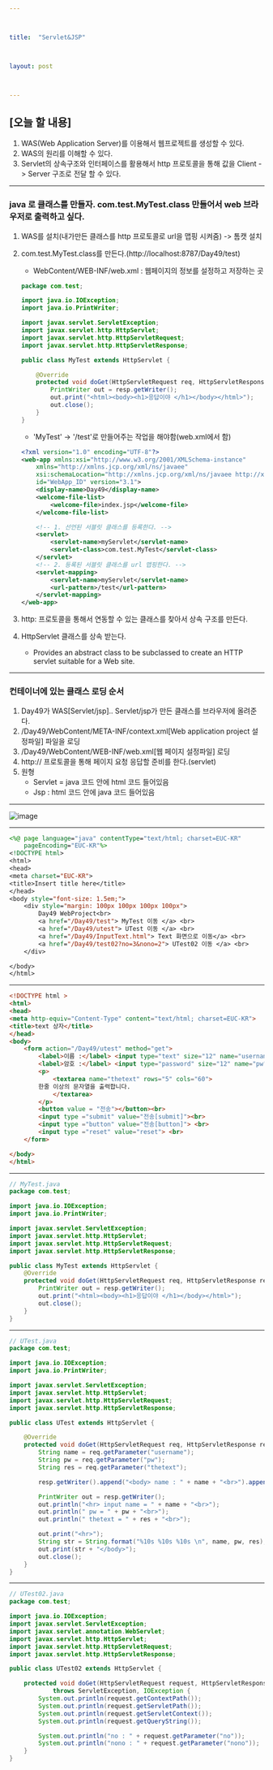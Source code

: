 ```yaml
---



title:  "Servlet&JSP"



layout: post



---
```



## [오늘 할 내용]
1. WAS(Web Application Server)를 이용해서 웹프로젝트를 생성할 수 있다.
2. WAS의 원리를 이해할 수 있다.
3. Servlet의 상속구조와 인터페이스를 활용해서 http 프로토콜을 통해 값을 	Client -> Server 구조로 전달 할 수 있다.

***

### java 로 클래스를 만들자. com.test.MyTest.class 만들어서 web 브라우저로 출력하고 싶다.
1. WAS를 설치(내가만든 클래스를 http 프로토콜로 url을 맵핑 시켜줌) -> 톰캣 설치
2. com.test.MyTest.class를 만든다.(http://localhost:8787/Day49/test)
	- WebContent/WEB-INF/web.xml : 웹페이지의 정보를 설정하고 저장하는 곳

    ~~~ java
    package com.test;

    import java.io.IOException;
    import java.io.PrintWriter;

    import javax.servlet.ServletException;
    import javax.servlet.http.HttpServlet;
    import javax.servlet.http.HttpServletRequest;
    import javax.servlet.http.HttpServletResponse;

    public class MyTest extends HttpServlet {

        @Override
        protected void doGet(HttpServletRequest req, HttpServletResponse resp) throws ServletException, IOException {
            PrintWriter out = resp.getWriter();
            out.print("<html><body><h1>응답이야 </h1></body></html>");
            out.close();
        }
    }
    ~~~

    - 'MyTest' -> '/test'로 만들어주는 작업을 해야함(web.xml에서 함)

    ~~~ xml
    <?xml version="1.0" encoding="UTF-8"?>
    <web-app xmlns:xsi="http://www.w3.org/2001/XMLSchema-instance"
        xmlns="http://xmlns.jcp.org/xml/ns/javaee"
        xsi:schemaLocation="http://xmlns.jcp.org/xml/ns/javaee http://xmlns.jcp.org/xml/ns/javaee/web-app_3_1.xsd"
        id="WebApp_ID" version="3.1">
        <display-name>Day49</display-name>
        <welcome-file-list>
            <welcome-file>index.jsp</welcome-file>
        </welcome-file-list>

        <!-- 1. 선언된 서블릿 클래스를 등록한다. -->
        <servlet>
            <servlet-name>myServlet</servlet-name>
            <servlet-class>com.test.MyTest</servlet-class>
        </servlet>
        <!-- 2. 등록된 서블릿 클래스를 url 맵핑한다. -->
        <servlet-mapping>
            <servlet-name>myServlet</servlet-name>
            <url-pattern>/test</url-pattern>
        </servlet-mapping>
    </web-app>
    ~~~

3. http: 프로토콜을 통해서 연동할 수 있는 클래스를 찾아서 상속 구조를 만든다.
4. HttpServlet 클래스를 상속 받는다.
	- Provides an abstract class to be subclassed to create an HTTP servlet suitable for a Web site.

***

### 컨테이너에 있는 클래스 로딩 순서
1. Day49가 WAS[Servlet/jsp].. Servlet/jsp가 만든 클래스를 브라우저에 올려준다.
2. /Day49/WebContent/META-INF/context.xml[Web application project 설정파일] 파일을 로딩
3. /Day49/WebContent/WEB-INF/web.xml[웹 페이지 설정파일] 로딩
4. http:// 프로토콜을 통해 페이지 요청 응답할 준비를 한다.(servlet)
5. 원형
	- Servlet = java 코드 안에 html 코드 들어있음
	- Jsp : html 코드 안에 java 코드 들어있음

***

![image](https://user-images.githubusercontent.com/52989294/85386909-22f24c00-b57f-11ea-8dd9-b29b235d4ea9.png)

***

~~~ jsp
<%@ page language="java" contentType="text/html; charset=EUC-KR"
	pageEncoding="EUC-KR"%>
<!DOCTYPE html>
<html>
<head>
<meta charset="EUC-KR">
<title>Insert title here</title>
</head>
<body style="font-size: 1.5em;">
	<div style="margin: 100px 100px 100px 100px">
		Day49 WebProject<br>
		<a href="/Day49/test"> MyTest 이동 </a> <br>
		<a href="/Day49/utest"> UTest 이동 </a> <br>
		<a href="/Day49/InputText.html"> Text 화면으로 이동</a> <br>
		<a href="/Day49/test02?no=3&nono=2"> UTest02 이동 </a> <br>
	</div>

</body>
</html>
~~~

***

~~~ html
<!DOCTYPE html >
<html>
<head>
<meta http-equiv="Content-Type" content="text/html; charset=EUC-KR">
<title>text 상자</title>
</head>
<body>
	<form action="/Day49/utest" method="get">
		<label>이름 :</label> <input type="text" size="12" name="username" value="dominica"><br>
		<label>암호 :</label> <input type="password" size="12" name="pw">
		<p>
			<textarea name="thetext" rows="5" cols="60">
       	한줄 이상의 문자열을 출력합니다.
        	</textarea>
		</p>
		<button value = "전송"></button><br>
		<input type ="submit" value="전송[submit]"><br>
		<input type ="button" value="전송[button]"> <br>
		<input type ="reset" value="reset"> <br>
	</form>

</body>
</html>
~~~

***

~~~ java
// MyTest.java
package com.test;

import java.io.IOException;
import java.io.PrintWriter;

import javax.servlet.ServletException;
import javax.servlet.http.HttpServlet;
import javax.servlet.http.HttpServletRequest;
import javax.servlet.http.HttpServletResponse;

public class MyTest extends HttpServlet {
	@Override
	protected void doGet(HttpServletRequest req, HttpServletResponse resp) throws ServletException, IOException {
		PrintWriter out = resp.getWriter();
		out.print("<html><body><h1>응답이야 </h1></body></html>");
		out.close();
	}
}
~~~

***

~~~ java
// UTest.java
package com.test;

import java.io.IOException;
import java.io.PrintWriter;

import javax.servlet.ServletException;
import javax.servlet.http.HttpServlet;
import javax.servlet.http.HttpServletRequest;
import javax.servlet.http.HttpServletResponse;

public class UTest extends HttpServlet {

	@Override
	protected void doGet(HttpServletRequest req, HttpServletResponse resp) throws ServletException, IOException {
		String name = req.getParameter("username");
		String pw = req.getParameter("pw");
		String res = req.getParameter("thetext");

		resp.getWriter().append("<body> name : " + name + "<br>").append("pw : " + pw + "<br>").append(" thetext : " + res);

		PrintWriter out = resp.getWriter();
		out.println("<hr> input name = " + name + "<br>");
		out.println(" pw = " + pw + "<br>");
		out.println(" thetext = " + res + "<br>");

		out.print("<hr>");
		String str = String.format("%10s %10s %10s \n", name, pw, res);
		out.print(str + "</body>");
		out.close();
	}
}
~~~

***

~~~ java
// UTest02.java
package com.test;

import java.io.IOException;
import javax.servlet.ServletException;
import javax.servlet.annotation.WebServlet;
import javax.servlet.http.HttpServlet;
import javax.servlet.http.HttpServletRequest;
import javax.servlet.http.HttpServletResponse;

public class UTest02 extends HttpServlet {

	protected void doGet(HttpServletRequest request, HttpServletResponse response)
			throws ServletException, IOException {
		System.out.println(request.getContextPath());
		System.out.println(request.getServletPath());
		System.out.println(request.getServletContext());
		System.out.println(request.getQueryString());

		System.out.println("no : " + request.getParameter("no"));
		System.out.println("nono : " + request.getParameter("nono"));
	}
}

~~~